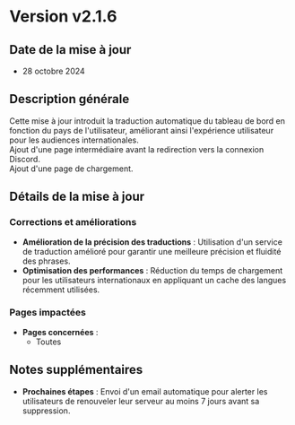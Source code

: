 # Version v2.1.6

## Date de la mise à jour
- 28 octobre 2024

## Description générale
Cette mise à jour introduit la traduction automatique du tableau de bord en fonction du pays de l'utilisateur, améliorant ainsi l'expérience utilisateur pour les audiences internationales.  
Ajout d'une page intermédiaire avant la redirection vers la connexion Discord.  
Ajout d'une page de chargement.

## Détails de la mise à jour

### Corrections et améliorations
- **Amélioration de la précision des traductions** : Utilisation d'un service de traduction amélioré pour garantir une meilleure précision et fluidité des phrases.
- **Optimisation des performances** : Réduction du temps de chargement pour les utilisateurs internationaux en appliquant un cache des langues récemment utilisées.

### Pages impactées
- **Pages concernées** :
  - Toutes

## Notes supplémentaires
- **Prochaines étapes** : Envoi d'un email automatique pour alerter les utilisateurs de renouveler leur serveur au moins 7 jours avant sa suppression.

